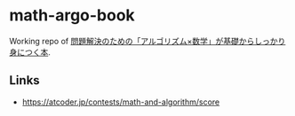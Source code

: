 # math-argo-book

Working repo of [問題解決のための「アルゴリズム×数学」が基礎からしっかり身につく本](https://gihyo.jp/book/2022/978-4-297-12521-9).

## Links

* <https://atcoder.jp/contests/math-and-algorithm/score>
